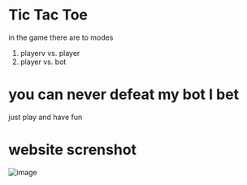 # Tic Tac Toe
in the game there are to modes 
1. playerv vs. player
2. player vs. bot

# you can never defeat my bot I bet
just play and have fun

# website screnshot
![image](https://github.com/LazycoderAayu/Tic-Tac-Toe/assets/153844634/72891dd5-f411-4576-a118-a39930402543)

